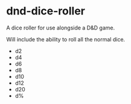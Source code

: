 # dnd-dice-roller
A dice roller for use alongside a D&D game.

Will include the ability to roll all the normal dice.
- d2
- d4
- d6
- d8
- d10
- d12
- d20
- d%
